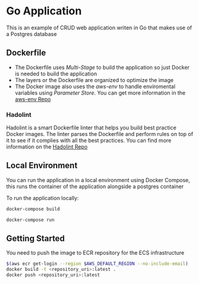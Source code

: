 # Go Application

This is an example of CRUD web application writen in Go that makes use of a Postgres database

## Dockerfile

- The Dockerfile uses *Multi-Stage* to build the application so just Docker is needed to build the application
- The layers or the Dockerfile are organized to optimize the image
- The Docker image also uses the *aws-env* to handle enviromental variables using *Parameter Store*. You can get more information in the [aws-env Repo](https://github.com/Droplr/aws-env)

### Hadolint

Hadolint is a smart Dockerfile linter that helps you build best practice Docker images. The linter parses the Dockerfile and perform rules on top of it to see if it complies with all the best practices.
You can find more information on the [Hadolint Repo](https://github.com/hadolint/hadolint)

## Local Environment

You can run the application in a local environment using Docker Compose, this runs the container of the application alongside a postgres container

To run the application locally:

```bash
docker-compose build
```
```bash
docker-compose run
```

## Getting Started

You need to push the image to ECR repository for the ECS infrastructure

```bash
$(aws ecr get-login --region $AWS_DEFAULT_REGION --no-include-email)
docker build -t <repository_uri>:latest .
docker push <repository_uri>:latest
```
